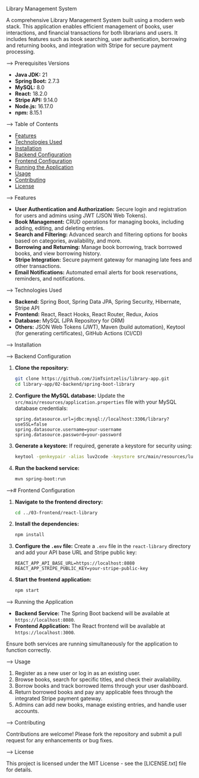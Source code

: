 
 Library Management System

A comprehensive Library Management System built using a modern web stack. This application enables efficient management of books, user interactions, and financial transactions for both librarians and users. It includes features such as book searching, user authentication, borrowing and returning books, and integration with Stripe for secure payment processing.

--> Prerequisites
    Versions
- **Java JDK:** 21
- **Spring Boot:** 2.7.3
- **MySQL:** 8.0
- **React:** 18.2.0
- **Stripe API:** 9.14.0
- **Node.js:** 16.17.0
- **npm:** 8.15.1

--> Table of Contents
- [Features](#features)
- [Technologies Used](#technologies-used)
- [Installation](#installation)
- [Backend Configuration](#backend-configuration)
- [Frontend Configuration](#frontend-configuration)
- [Running the Application](#running-the-application)
- [Usage](#usage)
- [Contributing](#contributing)
- [License](#license)

--> Features

- **User Authentication and Authorization:** Secure login and registration for users and admins using JWT (JSON Web Tokens).
- **Book Management:** CRUD operations for managing books, including adding, editing, and deleting entries.
- **Search and Filtering:** Advanced search and filtering options for books based on categories, availability, and more.
- **Borrowing and Returning:** Manage book borrowing, track borrowed books, and view borrowing history.
- **Stripe Integration:** Secure payment gateway for managing late fees and other transactions.
- **Email Notifications:** Automated email alerts for book reservations, reminders, and notifications.

--> Technologies Used

- **Backend:** Spring Boot, Spring Data JPA, Spring Security, Hibernate, Stripe API
- **Frontend:** React, React Hooks, React Router, Redux, Axios
- **Database:** MySQL (JPA Repository for ORM)
- **Others:** JSON Web Tokens (JWT), Maven (build automation), Keytool (for generating certificates), GitHub Actions (CI/CD)

--> Installation

--> Backend Configuration

1. **Clone the repository:**
   ```bash
   git clone https://github.com/JimTsintzelis/library-app.git
   cd library-app/02-backend/spring-boot-library
   ```

2. **Configure the MySQL database:**
   Update the `src/main/resources/application.properties` file with your MySQL database credentials:
   ```properties
   spring.datasource.url=jdbc:mysql://localhost:3306/library?useSSL=false
   spring.datasource.username=your-username
   spring.datasource.password=your-password
   ```

3. **Generate a keystore:**
   If required, generate a keystore for security using:
   ```bash
   keytool -genkeypair -alias luv2code -keystore src/main/resources/luv2code-keystore.p12 -keypass secret -storeType PKCS12 -storepass secret -keyalg RSA -keysize 2048 -validity 365 -dname "C=US, ST=PA, L=Phila, O=LibraryApp, OU=Dev, CN=localhost"
   ```

4. **Run the backend service:**
   ```bash
   mvn spring-boot:run
   ```

--># Frontend Configuration

1. **Navigate to the frontend directory:**
   ```bash
   cd ../03-frontend/react-library
   ```

2. **Install the dependencies:**
   ```bash
   npm install
   ```

3. **Configure the `.env` file:**
   Create a `.env` file in the `react-library` directory and add your API base URL and Stripe public key:
   ```
   REACT_APP_API_BASE_URL=https://localhost:8080
   REACT_APP_STRIPE_PUBLIC_KEY=your-stripe-public-key
   ```

4. **Start the frontend application:**
   ```bash
   npm start
   ```

--> Running the Application

- **Backend Service:** The Spring Boot backend will be available at `https://localhost:8080`.
- **Frontend Application:** The React frontend will be available at `https://localhost:3000`.

Ensure both services are running simultaneously for the application to function correctly.

--> Usage

1. Register as a new user or log in as an existing user.
2. Browse books, search for specific titles, and check their availability.
3. Borrow books and track borrowed items through your user dashboard.
4. Return borrowed books and pay any applicable fees through the integrated Stripe payment gateway.
5. Admins can add new books, manage existing entries, and handle user accounts.

--> Contributing

Contributions are welcome! Please fork the repository and submit a pull request for any enhancements or bug fixes.

--> License

This project is licensed under the MIT License - see the [LICENSE.txt] file for details.

